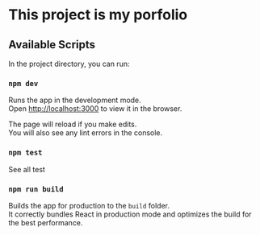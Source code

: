# This project is my porfolio

## Available Scripts

In the project directory, you can run:

### `npm dev`

Runs the app in the development mode.\
Open [http://localhost:3000](http://localhost:3000) to view it in the browser.

The page will reload if you make edits.\
You will also see any lint errors in the console.

### `npm test`

See all test

### `npm run build`

Builds the app for production to the `build` folder.\
It correctly bundles React in production mode and optimizes the build for the best performance.
